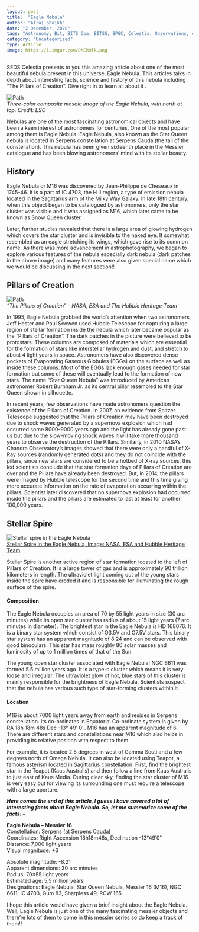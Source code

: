 ```yaml
---
layout: post
title:  "Eagle Nebula"
author: "Afraj Shaikh"
date: "2 December, 2020"
tags: "Astronomy, Bit, BITS Goa, BITSG, BPGC, Celestia, Observations, eagle nebula, nebula, pillars of creation, SEDS, SEDS Celestia, Messier 16, space"
category: "Uncategorized"
type: Article
image: https://i.imgur.com/DhER9lk.png
---
```

 SEDS Celestia presents to you this amazing article about one of the most beautiful nebula present in this universe, Eagle Nebula. This articles talks in depth about interesting facts, science and history of this nebula including “The Pillars of Creation”. Dive right in to learn all about it .
 
![Path](https://i.imgur.com/DhER9lk.png)
\
*Three-color composite mosaic image of the Eagle Nebula, with north at top. Credit: ESO*


Nebulas are one of the most fascinating astronomical objects and have been a keen interest of astronomers for centuries. One of the most popular among them is Eagle Nebula. Eagle Nebula, also known as the Star Queen nebula is located in Serpens constellation at Serpens Cauda (the tail of the constellation). This nebula has been given sixteenth place in the Messier catalogue and has been blowing astronomers’ mind with its stellar beauty.


## History

Eagle Nebula or M16 was discovered by Jean-Philippe de Cheseaux in 1745-46. It is a part of IC 4703, the H II region, a type of emission nebula located in the Sagittarius arm of the Milky Way Galaxy. In late 18th century, when this object began to be catalogued by astronomers, only the star cluster was visible and it was assigned as M16, which later came to be known as Snow Queen cluster.

Later, further studies revealed that there is a large area of glowing hydrogen which covers the star cluster and is invisible to the naked eye. It somewhat resembled as an eagle stretching its wings, which gave rise to its common name. As there was more advancement in astrophotography, we began to explore various features of the nebula especially dark nebula (dark patches in the above image) and many features were also given special name which we would be discussing in the next section!!

## Pillars of Creation

![Path](https://i.imgur.com/484XnUc.png)
\
*“The Pillars of Creation” – NASA, ESA and The Hubble Heritage Team*

In 1995, Eagle Nebula grabbed the world’s attention when two astronomers, Jeff Hester and Paul Scowen used Hubble Telescope for capturing a large region of stellar formation inside the nebula which later became popular as the “Pillars of Creation”. The dark patches in the picture were believed to be protostars. These columns are composed of materials which are essential for the formation of stars like interstellar hydrogen and dust, and stretch to about 4 light years in space. Astronomers have also discovered dense pockets of Evaporating Gaseous Globules (EGGs) on the surface as well as inside these columns. Most of the EGGs lack enough gases needed for star formation but some of these will eventually lead to the formation of new stars. The name “Star Queen Nebula” was introduced by American astronomer Robert Burnham Jr. as its central pillar resembled to the Star Queen shown in silhouette.

In recent years, few observations have made astronomers question the existence of the Pillars of Creation. In 2007, an evidence from Spitzer Telescope suggested that the Pillars of Creation may have been destroyed due to shock waves generated by a supernova explosion which had occurred some 8000-9000 years ago and the light has already gone past us but due to the slow-moving shock waves it will take more thousand years to observe the destruction of the Pillars. Similarly, in 2010 NASA’s Chandra Observatory’s images showed that there were only a handful of X-Ray sources (randomly generated dots) and they do not coincide with the pillars, since new stars are considered to be a hotbed of X-ray sources, this led scientists conclude that the star formation days of Pillars of Creation are over and the Pillars have already been destroyed. But, in 2014, the pillars were imaged by Hubble telescope for the second time and this time giving more accurate information on the rate of evaporation occurring within the pillars. Scientist later discovered that no supernova explosion had occurred inside the pillars and the pillars are estimated to last at least for another 100,000 years.

## Stellar Spire

![Stellar spire in the Eagle Nebula](https://i.imgur.com/RVikbhN.png)
\
[Stellar Spire in the Eagle Nebula, Image: NASA, ESA and Hubble Heritage Team]()


Stellar Spire is another active region of star formation located to the left of Pillars of Creation. It is a large tower of gas and is approximately 90 trillion kilometers in length. The ultraviolet light coming out of the young stars inside the spire have eroded it and is responsible for illuminating the rough surface of the spire.

#### Composition

The Eagle Nebula occupies an area of 70 by 55 light years in size (30 arc minutes) while its open star cluster has radius of about 15 light years (7 arc minutes in diameter). The brightest star in the Eagle Nebula is HD 168076. It is a binary star system which consist of O3.5V and O7.5V stars. This binary star system has an apparent magnitude of 8.24 and can be observed with good binoculars. This star has mass roughly 80 solar masses and luminosity of up to 1 million times of that of the Sun.

The young open star cluster associated with Eagle Nebula; NGC 6611 was formed 5.5 million years ago. It is a type-c cluster which means it is very loose and irregular. The ultraviolet glow of hot, blue stars of this cluster is mainly responsible for the brightness of Eagle Nebula. Scientists suspect that the nebula has various such type of star-forming clusters within it.

#### Location

M16 is about 7000 light years away from earth and resides in Serpens constellation. Its co-ordinates in Equatorial Co-ordinate system is given by RA  18h 18m 48s Dec -13° 49’ 0’’. M16 has an apparent magnitude of 6. There are different stars and constellations near M16 which also helps in providing its relative position with respect to them.

For example, it is located 2.5 degrees in west of Gamma Scuti and a few degrees north of Omega Nebula. It can also be located using Teapot, a famous asterism located in Sagittarius constellation. First, find the brightest star in the Teapot (Kaus Australis) and then follow a line from Kaus Australis to just east of Kaus Media. During clear sky, finding the star cluster of M16 is very easy but for viewing its surrounding one must require a telescope with a large aperture.

***Here comes the end of this article, I guess I have covered a lot of interesting facts about Eagle Nebula. So, let me summarize some of the facts: –***

**Eagle Nebula – Messier 16**
\
Constellation: Serpens (at Serpens Cauda)
\
Coordinates: Right Ascension 18h18m48s, Declination -13°49′0’’
\
Distance: 7,000 light years
\
Visual magnitude: +6

Absolute magnitude: -8.21
\
Apparent dimensions: 30 arc minutes\
Radius: 70×55 light years
\
Estimated age: 5.5 million years
\
Designations: Eagle Nebula, Star Queen Nebula, Messier 16 (M16), NGC 6611, IC 4703, Gum 83, Sharpless 49, RCW 165

I hope this article would have given a brief insight about the Eagle Nebula. Well, Eagle Nebula is just one of the many fascinating messier objects and there’re lots of them to come in this messier series so do keep a track of them!!
